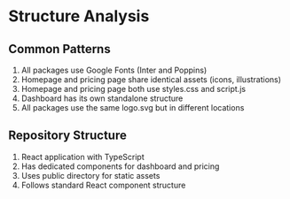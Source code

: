 # Structure Analysis
## Common Patterns
1. All packages use Google Fonts (Inter and Poppins)
2. Homepage and pricing page share identical assets (icons, illustrations)
3. Homepage and pricing page both use styles.css and script.js
4. Dashboard has its own standalone structure
5. All packages use the same logo.svg but in different locations

## Repository Structure
1. React application with TypeScript
2. Has dedicated components for dashboard and pricing
3. Uses public directory for static assets
4. Follows standard React component structure

